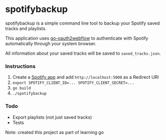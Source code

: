 spotifybackup
=============

spotifybackup is a simple command line tool to backup your Spotify saved tracks
and playlists.

This application uses [go-oauth2webflow](https://github.com/aaron7/go-oauth2webflow)
to authenticate with Spotify automatically through your system browser.

All information about your saved tracks will be saved to `saved_tracks.json`.

### Instructions

1. Create a [Spotify app](https://developer.spotify.com/my-applications/#!/applications) and add `http://localhost:5000` as a Redirect URI
2. `export SPOTIFY_CLIENT_ID=... SPOTIFY_CLIENT_SECRET=...`
3. `go build`
4. `./spotifybackup`


### Todo

- Export playlists (not just saved tracks)
- Tests

Note: created this project as part of learning go
